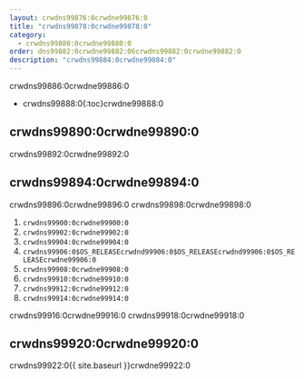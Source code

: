 ```yaml
---
layout: crwdns99876:0crwdne99876:0
title: "crwdns99878:0crwdne99878:0"
category:
  - crwdns99880:0crwdne99880:0
order: dns99882:0crwdne99882:06crwdns99882:0crwdne99882:0
description: "crwdns99884:0crwdne99884:0"
---
```

crwdns99886:0crwdne99886:0

* crwdns99888:0{:toc}crwdne99888:0

## crwdns99890:0crwdne99890:0

crwdns99892:0crwdne99892:0

## crwdns99894:0crwdne99894:0

crwdns99896:0crwdne99896:0 crwdns99898:0crwdne99898:0

1. `crwdns99900:0crwdne99900:0` 
2. `crwdns99902:0crwdne99902:0`
3. `crwdns99904:0crwdne99904:0`
4. `crwdns99906:0$OS_RELEASEcrwdnd99906:0$OS_RELEASEcrwdnd99906:0$OS_RELEASEcrwdne99906:0`
5. `crwdns99908:0crwdne99908:0`
6. `crwdns99910:0crwdne99910:0`
7. `crwdns99912:0crwdne99912:0`
8. `crwdns99914:0crwdne99914:0`

crwdns99916:0crwdne99916:0 crwdns99918:0crwdne99918:0

## crwdns99920:0crwdne99920:0

crwdns99922:0{{ site.baseurl }}crwdne99922:0